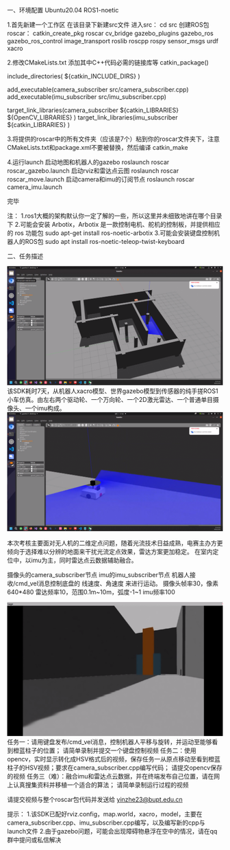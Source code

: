 一、环境配置
Ubuntu20.04  ROS1-noetic

1.首先新建一个工作区
在该目录下新建src文件
进入src：
cd src
创建ROS包roscar：
catkin_create_pkg roscar cv_bridge gazebo_plugins gazebo_ros gazebo_ros_control image_transport roslib roscpp rospy sensor_msgs urdf xacro

2.修改CMakeLists.txt
添加其中C++代码必需的链接库等
catkin_package()

include_directories(
  ${catkin_INCLUDE_DIRS}
)

add_executable(camera_subscriber src/camera_subscriber.cpp)
add_executable(imu_subscriber src/imu_subscriber.cpp)

target_link_libraries(camera_subscriber 
                      ${catkin_LIBRARIES}
                      ${OpenCV_LIBRARIES}
)
target_link_libraries(imu_subscriber
                       ${catkin_LIBRARIES}
)

3.将提供的roscar中的所有文件夹（应该是7个）粘到你的roscar文件夹下，注意CMakeLists.txt和package.xml不要被替换，然后编译
catkin_make

4.运行launch
启动地图和机器人的gazebo
roslaunch roscar roscar_gazebo.launch
启动rviz和雷达点云图
roslaunch roscar roscar_move.launch
启动camera和imu的订阅节点
roslaunch roscar camera_imu.launch

完毕

注：
1.ros1大概的架构默认你一定了解的一些，所以这里并未细致地讲在哪个目录下
2.可能会安装 Arbotix，Arbotix 是一款控制电机、舵机的控制板，并提供相应的 ros 功能包
sudo apt-get install ros-noetic-arbotix
3.可能会安装键盘控制机器人的ROS包
sudo apt install ros-noetic-teleop-twist-keyboard

二、任务描述

![alt text](1.png)
该SDK耗时7天，从机器人xacro模型、世界gazebo模型到传感器的纯手搓ROS1小车仿真。由左右两个驱动轮、一个万向轮、一个2D激光雷达、一个普通单目摄像头、一个imu构成。
![alt text](小车简图.png)

本次考核主要面对无人机的二维定点问题，随着光流技术日益成熟，电赛主办方更倾向于选择难以分辨的地面来干扰光流定点效果，雷达方案更加稳定。
在室内定位中，以imu为主，同时雷达点云数据辅助融合。

摄像头的camera_subscriber节点
imu的imu_subscriber节点
机器人接收/cmd_vel消息控制底盘的 线速度、角速度 来进行运动。
摄像头帧率30，像素640*480
雷达频率10，范围0.1m~10m，弧度-1~1
imu频率100

![alt text](橙蓝柱.png)
任务一：请用键盘发布/cmd_vel消息，控制机器人平移与旋转，并运动至能够看到橙蓝柱子的位置；  请简单录制并提交一个键盘控制视频
任务二：使用opencv，实时显示转化成HSV格式后的视频，保存任务一从原点移动至看到橙蓝柱子的HSV视频；要求在camera_subscriber.cpp编写代码；  请提交opencv保存的视频
任务三（难）：融合imu和雷达点云数据，并在终端发布自己位置，请在网上认真搜集资料并移植一个适合的算法；  请简单录制运行过程的视频

请提交视频与整个roscar包代码并发送给 yinzhe23@bupt.edu.cn

提示：
1.该SDK已配好rviz.config，map.world，xacro，model，主要在camera_subscriber.cpp、imu_subscriber.cpp编写，以及编写新的cpp与launch文件
2.由于gazebo问题，可能会出现障碍物悬浮在空中的情况，请在qq群中提问或私信解决
